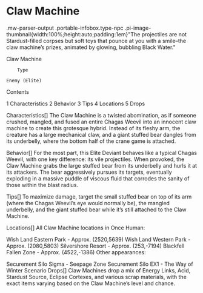 # Claw Machine

.mw-parser-output .portable-infobox.type-npc .pi-image-thumbnail{width:100%;height:auto;padding:1em}"The projectiles are not Stardust-filled corpses but soft toys that pounce at you with a smile–the claw machine’s prizes, animated by glowing, bubbling Black Water."

Claw Machine


	
		
		
	
	


	

	
		Type
	
	Enemy (Elite)




Contents

1 Characteristics
2 Behavior
3 Tips
4 Locations
5 Drops



Characteristics[]
The Claw Machine is a twisted abomination, as if someone crushed, mangled, and fused an entire Chagas Weevil into an innocent claw machine to create this grotesque hybrid. Instead of its fleshy arm, the creature has a large mechanical claw, and a giant stuffed bear dangles from its underbelly, where the bottom half of the crane game is attached.

Behavior[]
For the most part, this Elite Deviant behaves like a typical Chagas Weevil, with one key difference: its vile projectiles. When provoked, the Claw Machine grabs the large stuffed bear from its underbelly and hurls it at its attackers. The bear aggressively pursues its targets, eventually exploding in a massive puddle of viscous fluid that corrodes the sanity of those within the blast radius.

Tips[]
To maximize damage, target the small stuffed bear on top of its arm (where the Chagas Weevil’s eye would normally be), the mangled underbelly, and the giant stuffed bear while it’s still attached to the Claw Machine.

Locations[]
All Claw Machine locations in Once Human:

Wish Land Eastern Park - Approx. (2520,5639)
Wish Land Western Park - Approx. (2080,5803)
Silvershore Resort - Approx. (253,-7194)
Blackfell Fallen Zone - Approx. (4522,-1386)
Other appearances:

Securement Silo Sigma - Seepage Zone
Securement Silo EX1 - The Way of Winter Scenario
Drops[]
Claw Machines drop a mix of Energy Links, Acid, Stardust Source, Eclipse Cortexes, and various scrap materials, with the exact items varying based on the Claw Machine’s level and chance.
